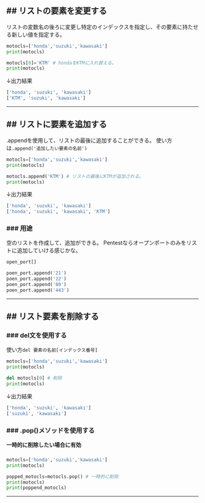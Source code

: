 ## ## リストの要素を変更する
リストの変数名の後ろに変更し特定のインデックスを指定し、その要素に持たせる新しい値を指定する。
```Python
motocls=['honda','suzuki','kawasaki']
print(motocls)

motocls[0]='KTM' # hondaをKTMに入れ替える。
print(motocls)
```
↓出力結果
```sh
['honda', 'suzuki', 'kawasaki']
['KTM', 'suzuki', 'kawasaki']
```

---
## ## リストに要素を追加する
.appendを使用して、リストの最後に追加することができる。
使い方は`.append('追加したい要素の名前')`
```Python
motocls=['honda','suzuki','kawasaki']
print(motocls)

motocls.append('KTM') # リストの最後にKTMが追加される。
print(motocls)
```
↓出力結果
```sh
['honda', 'suzuki', 'kawasaki']
['honda', 'suzuki', 'kawasaki', 'KTM']
```

### ### 用途
空のリストを作成して、追加ができる。
Pentestならオープンポートのみをリストに追加していける感じかな。
```Python
open_port[]

poen_port.append('21')
poen_port.append('22')
poen_port.append('80')
poen_port.append('443')
```

---
## ## リスト要素を削除する
### ### del文を使用する
使い方`del 要素の名前[インデックス番号]`
```Python
motocls=['honda','suzuki','kawasaki']
print(motocls)

del motocls[0] # 削除
print(motocls)
```
↓出力結果
```sh
['honda', 'suzuki', 'kawasaki']
['suzuki', 'kawasaki']
```

### ### .pop()メソッドを使用する
**一時的に削除したい場合に有効**

###
```Python
motocls=['honda','suzuki','kawasaki']
print(motocls)

popped_motocls=motocls.pop() # 一時的に削除
print(motocls)
print(poppend_motocls)
```

---
## ## 